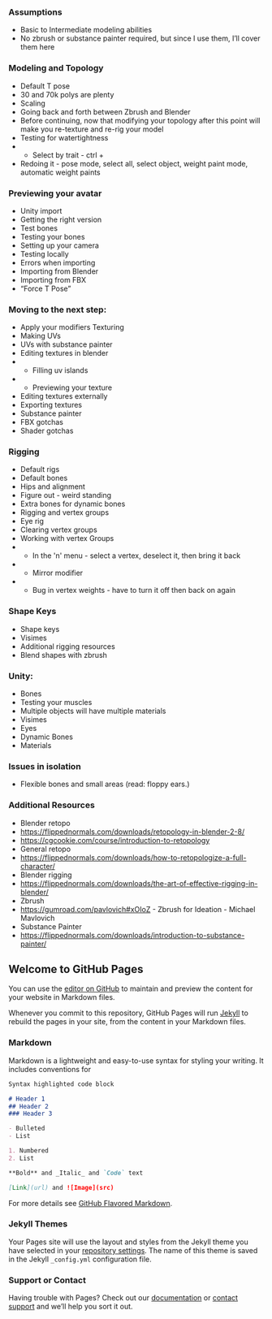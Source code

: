 
### Assumptions
- Basic to Intermediate modeling abilities
- No zbrush or substance painter required, but since I use them, I’ll cover them here
### Modeling and Topology
- Default T pose
- 30 and 70k polys are plenty
- Scaling
- Going back and forth between Zbrush and Blender
- Before continuing, now that modifying your topology after this point will make you re-texture and re-rig your model
- Testing for watertightness
- - Select by trait - ctrl + 
- Redoing it - pose mode, select all, select object, weight paint mode, automatic weight paints
### Previewing your avatar
- Unity import
- Getting the right version
- Test bones
- Testing your bones
- Setting up your camera
- Testing locally
- Errors when importing
- Importing from Blender
- Importing from FBX
- “Force T Pose”
### Moving to the next step:
- Apply your modifiers
Texturing
- Making UVs
- UVs with substance painter
- Editing textures in blender
- - Filling uv islands
- - Previewing your texture
- Editing textures externally
- Exporting textures
- Substance painter
- FBX gotchas
- Shader gotchas
### Rigging
- Default rigs
- Default bones
- Hips and alignment
- Figure out - weird standing
- Extra bones for dynamic bones
- Rigging and vertex groups
- Eye rig
- Clearing vertex groups
- Working with vertex Groups
- - In the 'n' menu - select a vertex, deselect it, then bring it back
- - Mirror modifier
- - Bug in vertex weights - have to turn it off then back on again
### Shape Keys
- Shape keys
- Visimes
- Additional rigging resources
- Blend shapes with zbrush
### Unity: 
- Bones
- Testing your muscles
- Multiple objects will have multiple materials
- Visimes
- Eyes
- Dynamic Bones
- Materials
### Issues in isolation
- Flexible bones and small areas (read: floppy ears.) 
### Additional Resources
- Blender retopo
- https://flippednormals.com/downloads/retopology-in-blender-2-8/
- https://cgcookie.com/course/introduction-to-retopology
- General retopo
- https://flippednormals.com/downloads/how-to-retopologize-a-full-character/
- Blender rigging
- https://flippednormals.com/downloads/the-art-of-effective-rigging-in-blender/
- Zbrush
- https://gumroad.com/pavlovich#xOIoZ - Zbrush for Ideation - Michael Mavlovich
- Substance Painter
- https://flippednormals.com/downloads/introduction-to-substance-painter/




## Welcome to GitHub Pages

You can use the [editor on GitHub](https://github.com/vreahli/vrchat-avatars-from-scratch.github.io/edit/gh-pages/index.md) to maintain and preview the content for your website in Markdown files.

Whenever you commit to this repository, GitHub Pages will run [Jekyll](https://jekyllrb.com/) to rebuild the pages in your site, from the content in your Markdown files.

### Markdown

Markdown is a lightweight and easy-to-use syntax for styling your writing. It includes conventions for

```markdown
Syntax highlighted code block

# Header 1
## Header 2
### Header 3

- Bulleted
- List

1. Numbered
2. List

**Bold** and _Italic_ and `Code` text

[Link](url) and ![Image](src)
```

For more details see [GitHub Flavored Markdown](https://guides.github.com/features/mastering-markdown/).

### Jekyll Themes

Your Pages site will use the layout and styles from the Jekyll theme you have selected in your [repository settings](https://github.com/vreahli/vrchat-avatars-from-scratch.github.io/settings). The name of this theme is saved in the Jekyll `_config.yml` configuration file.

### Support or Contact

Having trouble with Pages? Check out our [documentation](https://docs.github.com/categories/github-pages-basics/) or [contact support](https://github.com/contact) and we’ll help you sort it out.
